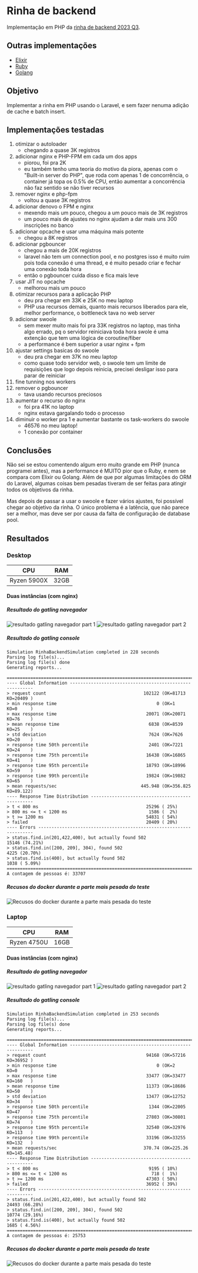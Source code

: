 # Rinha de backend

Implementação em PHP da [rinha de backend 2023 Q3](https://github.com/zanfranceschi/rinha-de-backend-2023-q3).

## Outras implementações

- [Elixir](https://github.com/ogabriel/rinha-de-backend-elixir)
- [Ruby](https://github.com/ogabriel/rinha-de-backend-ruby)
- [Golang](https://github.com/ogabriel/rinha-de-backend-golang)

## Objetivo

Implementar a rinha em PHP usando o Laravel, e sem fazer nenuma adição de cache e batch insert.

## Implementações testadas

1. otimizar o autoloader
    - chegando a quase 3K registros
2. adicionar nginx e PHP-FPM em cada um dos apps
    - piorou, foi pra 2K
    - eu também tenho uma teoria do motivo da piora, apenas com o "Built-in server do PHP", que roda com apenas 1 de concorrência, o container já topa os 0.5% de CPU, então aumentar a concorrência não faz sentido se não tiver recursos
3. remover nginx e php-fpm
    - voltou a quase 3K registros
4. adicionar denovo o FPM e nginx
    - mexendo mais um pouco, chegou a um pouco mais de 3K registros
    - um pouco mais de ajustes no nginx ajudam a dar mais uns 300 inscrições no banco
5. adicionar opcache e usar uma máquina mais potente
    - chegou a 8K registros
6. adicionar pgbouncer
    - chegou a mais de 20K registros
    - laravel não tem um connection pool, e no postgres isso é muito ruim pois toda conexão é uma thread, e é muito pesado criar e fechar uma conexão toda hora
    - então o pgbouncer cuida disso e fica mais leve
7. usar JIT no opcache
    - melhorou mais um pouco
8. otimizar recursos para a aplicação PHP
    - deu pra chegar em 33K e 25K no meu laptop
    - PHP usa recursos demais, quanto mais recursos liberados para ele, melhor performance, o bottleneck tava no web server
9. adicionar swoole
    - sem mexer muito mais foi pra 33K registros no laptop, mas tinha algo errado, pq o servidor reiniciava toda hora
    swole é uma extenção que tem uma lógica de coroutine/fiber
    - a performance é bem superior a usar nginx + fpm
10. ajustar settings basicas do swoole
    - deu pra chegar em 37K no meu laptop
    - como quase todo servidor web, o swoole tem um limite de requisições que logo depois reinicia, precisei desligar isso para parar de reiniciar
11. fine tunning nos workers
12. remover o pgbouncer
    - tava usando recursos preciosos
13. aumentar o recurso do nginx
    - foi pra 41K no laptop
    - nginx estava gargalando todo o processo
14. diminuir o worker pra 1 e aumentar bastante os task-workers do swoole
    - 46576 no meu laptop!
    - 1 conexão por container

## Conclusões

Não sei se estou comentendo algum erro muito grande em PHP (nunca programei antes), mas a performance é MUITO pior que o Ruby, e nem se compara com Elixir ou Golang. Além de que por algumas limitações do ORM do Laravel, algumas coisas bem pesadas tiveram de ser feitas para atingir todos os objetivos da rinha.

Mas depois de passar a usar o swoole e fazer vários ajustes, foi possível chegar ao objetivo da rinha. O único problema é a latência, que não parece ser a melhor, mas deve ser por causa da falta de configuração de database pool.

## Resultados

### Desktop

|CPU|RAM|
|---|---|
|Ryzen 5900X|32GB|

#### Duas instâncias (com nginx)

##### Resultado do gatling navegador

![resultado gatling navegador part 1](./images/desktop/two/gatling-browser-1.png)
![resultado gatling navegador part 2](./images/desktop/two/gatling-browser-2.png)

##### Resultado do gatling console

```
Simulation RinhaBackendSimulation completed in 228 seconds
Parsing log file(s)...
Parsing log file(s) done
Generating reports...

================================================================================
---- Global Information --------------------------------------------------------
> request count                                     102122 (OK=81713  KO=20409 )
> min response time                                      0 (OK=1      KO=0     )
> max response time                                  20071 (OK=20071  KO=76    )
> mean response time                                  6838 (OK=8539   KO=25    )
> std deviation                                       7624 (OK=7626   KO=20    )
> response time 50th percentile                       2401 (OK=7221   KO=24    )
> response time 75th percentile                      16438 (OK=16865  KO=41    )
> response time 95th percentile                      18793 (OK=18996  KO=59    )
> response time 99th percentile                      19824 (OK=19882  KO=65    )
> mean requests/sec                                445.948 (OK=356.825 KO=89.122)
---- Response Time Distribution ------------------------------------------------
> t < 800 ms                                         25296 ( 25%)
> 800 ms <= t < 1200 ms                               1586 (  2%)
> t >= 1200 ms                                       54831 ( 54%)
> failed                                             20409 ( 20%)
---- Errors --------------------------------------------------------------------
> status.find.in(201,422,400), but actually found 502             15146 (74.21%)
> status.find.in([200, 209], 304), found 502                       4225 (20.70%)
> status.find.is(400), but actually found 502                      1038 ( 5.09%)
================================================================================
A contagem de pessoas é: 33707
```

##### Recusos do docker durante a parte mais pesada do teste

![Recusos do docker durante a parte mais pesada do teste](./images/laptop/two/docker-stats.png)

### Laptop

|CPU|RAM|
|---|---|
|Ryzen 4750U|16GB|

#### Duas instâncias (com nginx)

##### Resultado do gatling navegador

![resultado gatling navegador part 1](./images/laptop/two/gatling-browser-1.png)
![resultado gatling navegador part 2](./images/laptop/two/gatling-browser-2.png)

##### Resultado do gatling console

```
Simulation RinhaBackendSimulation completed in 253 seconds
Parsing log file(s)...
Parsing log file(s) done
Generating reports...

================================================================================
---- Global Information --------------------------------------------------------
> request count                                      94168 (OK=57216  KO=36952 )
> min response time                                      0 (OK=2      KO=0     )
> max response time                                  33477 (OK=33477  KO=160   )
> mean response time                                 11373 (OK=18686  KO=50    )
> std deviation                                      13477 (OK=12752  KO=34    )
> response time 50th percentile                       1344 (OK=22005  KO=47    )
> response time 75th percentile                      27803 (OK=30801  KO=74    )
> response time 95th percentile                      32540 (OK=32976  KO=113   )
> response time 99th percentile                      33196 (OK=33255  KO=132   )
> mean requests/sec                                 370.74 (OK=225.26 KO=145.48)
---- Response Time Distribution ------------------------------------------------
> t < 800 ms                                          9195 ( 10%)
> 800 ms <= t < 1200 ms                                718 (  1%)
> t >= 1200 ms                                       47303 ( 50%)
> failed                                             36952 ( 39%)
---- Errors --------------------------------------------------------------------
> status.find.in(201,422,400), but actually found 502             24493 (66.28%)
> status.find.in([200, 209], 304), found 502                      10774 (29.16%)
> status.find.is(400), but actually found 502                      1685 ( 4.56%)
================================================================================
A contagem de pessoas é: 25753
```

##### Recusos do docker durante a parte mais pesada do teste

![Recusos do docker durante a parte mais pesada do teste](./images/laptop/two/docker-stats.png)
